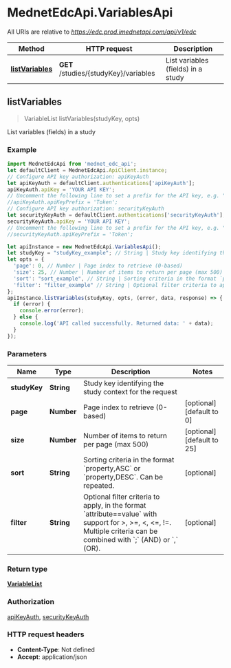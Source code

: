 # MednetEdcApi.VariablesApi

All URIs are relative to *https://edc.prod.imednetapi.com/api/v1/edc*

Method | HTTP request | Description
------------- | ------------- | -------------
[**listVariables**](VariablesApi.md#listVariables) | **GET** /studies/{studyKey}/variables | List variables (fields) in a study



## listVariables

> VariableList listVariables(studyKey, opts)

List variables (fields) in a study

### Example

```javascript
import MednetEdcApi from 'mednet_edc_api';
let defaultClient = MednetEdcApi.ApiClient.instance;
// Configure API key authorization: apiKeyAuth
let apiKeyAuth = defaultClient.authentications['apiKeyAuth'];
apiKeyAuth.apiKey = 'YOUR API KEY';
// Uncomment the following line to set a prefix for the API key, e.g. "Token" (defaults to null)
//apiKeyAuth.apiKeyPrefix = 'Token';
// Configure API key authorization: securityKeyAuth
let securityKeyAuth = defaultClient.authentications['securityKeyAuth'];
securityKeyAuth.apiKey = 'YOUR API KEY';
// Uncomment the following line to set a prefix for the API key, e.g. "Token" (defaults to null)
//securityKeyAuth.apiKeyPrefix = 'Token';

let apiInstance = new MednetEdcApi.VariablesApi();
let studyKey = "studyKey_example"; // String | Study key identifying the study context for the request
let opts = {
  'page': 0, // Number | Page index to retrieve (0-based)
  'size': 25, // Number | Number of items to return per page (max 500)
  'sort': "sort_example", // String | Sorting criteria in the format `property,ASC` or `property,DESC`. Can be repeated.
  'filter': "filter_example" // String | Optional filter criteria to apply, in the format `attribute==value` with support for >, >=, <, <=, !=. Multiple criteria can be combined with `;` (AND) or `,` (OR).
};
apiInstance.listVariables(studyKey, opts, (error, data, response) => {
  if (error) {
    console.error(error);
  } else {
    console.log('API called successfully. Returned data: ' + data);
  }
});
```

### Parameters


Name | Type | Description  | Notes
------------- | ------------- | ------------- | -------------
 **studyKey** | **String**| Study key identifying the study context for the request | 
 **page** | **Number**| Page index to retrieve (0-based) | [optional] [default to 0]
 **size** | **Number**| Number of items to return per page (max 500) | [optional] [default to 25]
 **sort** | **String**| Sorting criteria in the format &#x60;property,ASC&#x60; or &#x60;property,DESC&#x60;. Can be repeated. | [optional] 
 **filter** | **String**| Optional filter criteria to apply, in the format &#x60;attribute&#x3D;&#x3D;value&#x60; with support for &gt;, &gt;&#x3D;, &lt;, &lt;&#x3D;, !&#x3D;. Multiple criteria can be combined with &#x60;;&#x60; (AND) or &#x60;,&#x60; (OR). | [optional] 

### Return type

[**VariableList**](VariableList.md)

### Authorization

[apiKeyAuth](../README.md#apiKeyAuth), [securityKeyAuth](../README.md#securityKeyAuth)

### HTTP request headers

- **Content-Type**: Not defined
- **Accept**: application/json

